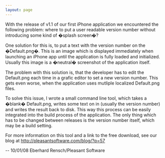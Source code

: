 ```yaml
---
layout: page
---
```


With the release of v1.1 of our first iPhone application we encountered the following problem: where to put a user readable version number without introducing some kind of �splash screen�?

One solution for this is, to put a text with the version number on the �Default.png�. This is an image which is displayed immediately when launching an iPhone app until the application is fully loaded and initialized. Usually this image is a �neutral� screenshot of the application itself.

The problem with this solution is, that the developer has to edit the Default.png each time in a grafic editor to set a new version number. This gets even worse, when the application uses mutliple localized Default.png files.

To solve this issue, I wrote a small command line tool, which takes a �blank� Default.png, writes some text on in (usually the version number) and writes the result back to disk. This way this process can be easily integrated into the build process of the application. The only thing which has to be changed between releases is the version number itself, which may be a build setting.

For more information on this tool and a link to the free download, see our blog at http://pleasantsoftware.com/blog/?p=57

-- 10/01/08 Eberhard Rensch/Pleasant Software